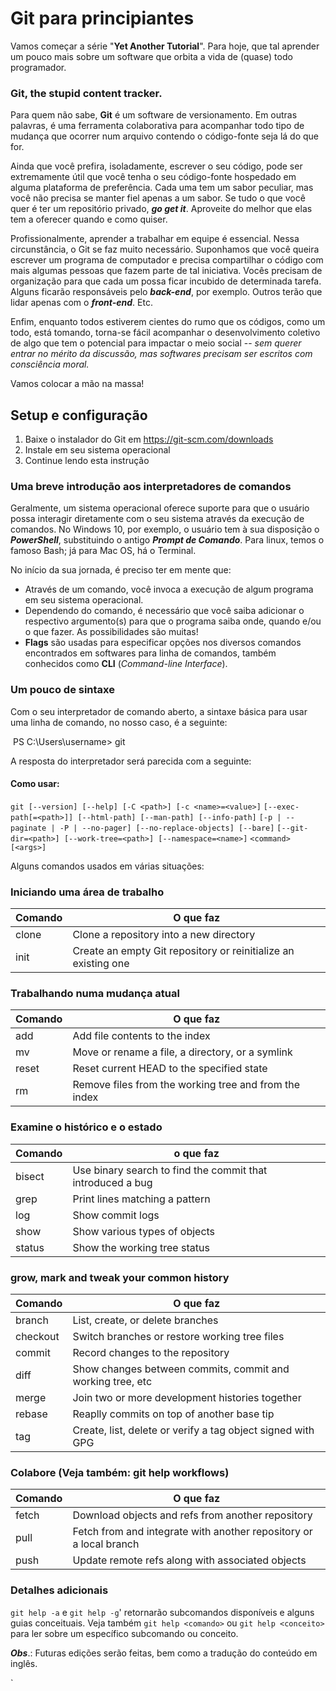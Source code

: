 # Git para principiantes

Vamos começar a série "**Yet Another Tutorial**". Para hoje, que tal aprender um pouco mais sobre um software que orbita a vida de (quase) todo programador.

### **Git, the stupid content tracker.**

Para quem não sabe, **Git** é um software de versionamento. Em outras palavras, é uma ferramenta colaborativa para acompanhar todo tipo de mudança que ocorrer num arquivo contendo o código-fonte seja lá do que for.

Ainda que você prefira, isoladamente, escrever o seu código, pode ser extremamente útil que você tenha o seu código-fonte hospedado em alguma plataforma de preferência. Cada uma tem um sabor peculiar, mas você não precisa se manter fiel apenas a um sabor. Se tudo o que você quer é ter um repositório privado, ***go get it***. Aproveite do melhor que elas tem a oferecer quando e como quiser.

Profissionalmente, aprender a trabalhar em equipe é essencial. Nessa circunstância, o Git se faz muito necessário. Suponhamos que você queira escrever um programa de computador e precisa compartilhar o código com mais algumas pessoas que fazem parte de tal iniciativa. Vocês precisam de organização para que cada um possa ficar incubido de determinada tarefa. Alguns ficarão responsáveis pelo ***back-end***, por exemplo. Outros terão que lidar apenas com o ***front-end***. Etc.

Enfim, enquanto todos estiverem cientes do rumo que os códigos, como um todo, está tomando, torna-se fácil acompanhar o desenvolvimento coletivo de algo que tem o potencial para impactar o meio social -- *sem querer entrar no mérito da discussão, mas softwares precisam ser escritos com consciência moral.*

Vamos colocar a mão na massa!

## Setup e configuração

1. Baixe o instalador do Git em https://git-scm.com/downloads
2. Instale em seu sistema operacional
3. Continue lendo esta instrução



### Uma breve introdução aos interpretadores de comandos

Geralmente, um sistema operacional oferece suporte para que o usuário possa interagir diretamente com o seu sistema através da execução de comandos. No Windows 10, por exemplo, o usuário tem à sua disposição o ***PowerShell***, substituindo o antigo ***Prompt de Comando***. Para linux, temos o famoso Bash; já para Mac OS, há o Terminal.

No início da sua jornada, é preciso ter em mente que:

- Através de um comando, você invoca a execução de algum programa em seu sistema operacional.
- Dependendo do comando, é necessário que você saiba adicionar o respectivo argumento(s) para que o programa saiba onde, quando e/ou o que fazer. As possibilidades são muitas!
- **Flags** são usadas para especificar opções nos diversos comandos encontrados em softwares para linha de comandos, também conhecidos como **CLI** (*Command-line Interface*).



### Um pouco de sintaxe

Com o seu interpretador de comando aberto, a sintaxe básica para usar uma linha de comando, no nosso caso, é a seguinte:

​     PS C:\Users\username> git

A resposta do interpretador será parecida com a seguinte:

#### Como usar:

`git [--version] [--help] [-C <path>] [-c <name>=<value>]`
`[--exec-path[=<path>]] [--html-path] [--man-path] [--info-path]`
`[-p | --paginate | -P | --no-pager] [--no-replace-objects] [--bare]`
`[--git-dir=<path>] [--work-tree=<path>] [--namespace=<name>]`
`<command> [<args>]`

Alguns comandos usados em várias situações:

### Iniciando uma área de trabalho 

| Comando | O que faz |
|----------------|---------------|
| clone         | Clone a repository into a new directory |
| init             | Create an empty Git repository or reinitialize an existing one |

### Trabalhando numa mudança atual

| Comando | O que faz |
|----------------|---------------|
| add            |  Add file contents to the index |
| mv             | Move or rename a file, a directory, or a symlink |
| reset         | Reset current HEAD to the specified state |
| rm 	     | Remove files from the working tree and from the index |

### Examine o histórico e o estado 

| Comando | o que faz |
|----------------|---------------|
| bisect         | Use binary search to find the commit that introduced a bug |
| grep          | Print lines matching a pattern |
| log             | Show commit logs |
| show         | Show various types of objects |
| status        | Show the working tree status |

### grow, mark and tweak your common history

| Comando | O que faz |
|----------------|---------------|
| branch      | List, create, or delete branches |
| checkout    | Switch branches or restore working tree files |
| commit      | Record changes to the repository |
| diff        | Show changes between commits, commit and working tree, etc |
| merge        | Join two or more development histories together |
| rebase       | Reaplly commits on top of another base tip |
| tag          | Create, list, delete or verify a tag object signed with GPG |

### Colabore (Veja também: git help workflows)

| Comando | O que faz |
|----------------|---------------|
| fetch          | Download objects and refs from another repository |
| pull            | Fetch from and integrate with another repository or a local branch |
| push          | Update remote refs along with associated objects |

### Detalhes adicionais

`git help -a` e `git help -g`' retornarão subcomandos disponíveis e alguns guias conceituais. Veja também `git help <comando>` ou `git help <conceito>` para ler sobre um específico subcomando ou conceito.



***Obs***.: Futuras edições serão feitas, bem como a tradução do conteúdo em inglês.

`
